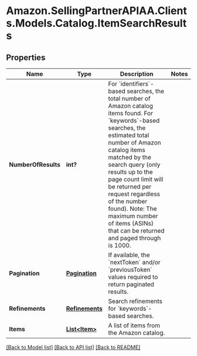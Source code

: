 # Amazon.SellingPartnerAPIAA.Clients.Models.Catalog.ItemSearchResults
## Properties

Name | Type | Description | Notes
------------ | ------------- | ------------- | -------------
**NumberOfResults** | **int?** | For &#x60;identifiers&#x60;-based searches, the total number of Amazon catalog items found. For &#x60;keywords&#x60;-based searches, the estimated total number of Amazon catalog items matched by the search query (only results up to the page count limit will be returned per request regardless of the number found).  Note: The maximum number of items (ASINs) that can be returned and paged through is 1000. | 
**Pagination** | [**Pagination**](Pagination.md) | If available, the &#x60;nextToken&#x60; and/or &#x60;previousToken&#x60; values required to return paginated results. | 
**Refinements** | [**Refinements**](Refinements.md) | Search refinements for &#x60;keywords&#x60;-based searches. | 
**Items** | [**List&lt;Item&gt;**](Item.md) | A list of items from the Amazon catalog. | 

[[Back to Model list]](../README.md#documentation-for-models) [[Back to API list]](../README.md#documentation-for-api-endpoints) [[Back to README]](../README.md)

